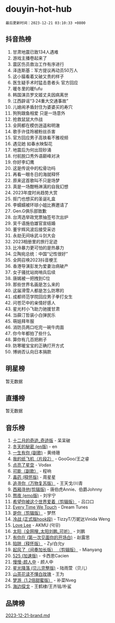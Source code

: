 # douyin-hot-hub

`最后更新时间：2023-12-21 03:10:33 +0800`

## 抖音热榜

1. 甘肃地震已致134人遇难
1. 游戏主播卷起来了
1. 震区伤员救治工作有序进行
1. 泽连斯基：军方提议再动员50万人
1. 这小猫看着又破又贵的样子
1. 医生疑手术时猛击患者头 官方回应
1. 暖冬里的暖fufu
1. 韩国演员罗文姬丈夫因病离世
1. 江西辟谣“3·24重大交通事故”
1. 儿媳闹矛盾封住为婆婆买的寿穴
1. 狗狗跟鱼相爱 只是一场意外
1. 抢救鼠鼠大作战
1. 全网都在模仿逍遥和明澈
1. 歌手许佳玲被粉丝杀害
1. 官方回应男子高铁看不雅视频
1. 遇见她 如春水映梨花
1. 地震后为何出现砂涌
1. 付航脱口秀外语巅峰对决
1. 你好李幻鹰
1. 这是传说中的松骨功吗
1. 再看一眼冬日的海就释怀
1. 原来这首歌叫不只是场梦
1. 真是一场酣畅淋漓的自我幻想
1. 2023年度时尚趋势大赏
1. 抠门也想买的圣诞礼盒
1. 李蠕蠕被环球小姐比赛邀请了
1. Gen.G俱乐部致歉
1. 台湾选举政党票抽签号次出炉
1. 吴千语施伯雄官宣结婚
1. 董宇辉风波后接受采访
1. 永劫无间咏武斗剑大会
1. 2023相册里的旅行足迹
1. 比冷暴力更可怕的是热暴力
1. 立陶宛总统：中国“记性很好”
1. 全网召唤2023抖音梗王
1. 香港导演彭发为爱妻治病破产
1. 女子骚扰站岗哨兵后续
1. 唐嫣被一把拽到C位
1. 那些世界名画是怎么来的
1. 这届滑雪人都是怎么防寒的
1. 成都师范学院回应男子拳打女生
1. 问苍茫中的亲情好感人
1. 星光村小飞助力驰援甘肃
1. 当薛汀哲装小白弹民乐
1. 萌娃拜年服
1. 消防员两口吃完一碗牛肉面
1. 你今年都拍了些什么
1. 算你有几百把刷子
1. 防寒暖宝宝的正确打开方式
1. 博纳否认向日本捐款

## 明星榜

暂无数据

## 直播榜

暂无数据

## 音乐榜

1. [十二月的奇迹_奇迹版](https://sf6-cdn-tos.douyinstatic.com/obj/tos-cn-ve-2774/oMslvA9FBzGMGHnyUuoiiUjtIAXfMz6tzwByW8) - 呆呆破
1. [冬天的秘密 (en版)](https://sf6-cdn-tos.douyinstatic.com/obj/tos-cn-ve-2774/okIuMHDdzyf3FjGK4Lphe1vfHcQaPIHAg0Z4CR) - en
1. [一生有你 (副歌)](https://sf3-cdn-tos.douyinstatic.com/obj/tos-cn-ve-2774/o8xzM8HLaQzgMiJ96FKAWCenIuzkFpfClDdmeW) - 黄绮珊
1. [我的纸飞机（片段2）](https://sf6-cdn-tos.douyinstatic.com/obj/tos-cn-ve-2774/oM2ZrKcg2CD5AeRB2gkeXOFB1IxAGJdZPazYHf) - GooGoo/王之睿
1. [点亮了星空](https://sf6-cdn-tos.douyinstatic.com/obj/tos-cn-ve-2774/oEeZYED0P1FUySQvtdr5u4gInbCDeBOHzBhlrM) - Vodax
1. [可能（副歌）](https://sf6-cdn-tos.douyinstatic.com/obj/tos-cn-ve-2774/cde1731888894259b333569393c2fb51) - 程响
1. [毒药 (释怀版)](https://sf3-cdn-tos.douyinstatic.com/obj/tos-cn-ve-2774/oYILMEAzspdZBIzy4frJNB8ZHPHWAhiwowd4Ad) - 周星星
1. [追寻你（万物复苏版）](https://sf6-cdn-tos.douyinstatic.com/obj/tos-cn-ve-2774/oYeAZJsbjIDit9APmBg8u6uDUQnHmoCf3gbo74) - 王天戈/川青
1. [西厢寻他(剪辑版)](https://sf6-cdn-tos.douyinstatic.com/obj/tos-cn-ve-2774/oUsAVfAQKlRNxEv5qxvIB8o5qmIWUcXbzJKJhw) - 唐伯虎Annie、伯爵Johnny
1. [熬夜 (emo版)](https://sf3-cdn-tos.douyinstatic.com/obj/tos-cn-ve-2774/ocQZvZErLThAfNQOtBZ178gQDfCDFBL9iB5lvY) - 刘宇宁
1. [希望你被这个世界爱着（剪辑版）](https://sf6-cdn-tos.douyinstatic.com/obj/tos-cn-ve-2774/oo4H3BfEygN7l7bQaMBOZHCQ1eI4FqtED5skQ2) - 吕口口
1. [Every Time We Touch](https://sf6-cdn-tos.douyinstatic.com/obj/tos-cn-ve-2774/ogN6lUKQeBBfEVhIOMikG1CcJjugxk1tztZyhP) - Dream Tunes
1. [是你（剪辑版）](https://sf6-cdn-tos.douyinstatic.com/obj/tos-cn-ve-2774/46019dae783c4c969944217fe1cfafc4) - 梦然
1. [冷战 (正式版hook段)](https://sf3-cdn-tos.douyinstatic.com/obj/tos-cn-ve-2774/oMuEoiBasWApEMVDgNiI8VAByNmwo5J0pyf8Yx) - TizzyT/万妮达Vinida Weng
1. [Love Lee](https://sf3-cdn-tos.douyinstatic.com/obj/tos-cn-ve-2774/o05GbkJGbCBTdDnMtB0fwOYgkeZp23vrWQDQBS) - AKMU (악뮤)
1. [太阳（全网搜_太阳刘鹏_可听）](https://sf6-cdn-tos.douyinstatic.com/obj/tos-cn-ve-2774/ogWbyIQnlBFImVbeDocRdCIYtBHlbJXgfZMvgz) - 刘鹏
1. [有你在 (第一次见面你的开场白)](https://sf3-cdn-tos.douyinstatic.com/obj/tos-cn-ve-2774/oAthrQ3ClJBfI57uBoFEgNDYtNCZ0TSYQQfxQ0) - 赵露思
1. [陷阱（释怀版）](https://sf3-cdn-tos.douyinstatic.com/obj/tos-cn-ve-2774/oE8C21LeZrzKLDFfQYgMzx4GAIHageG5IzayY7) - Zy/白允y
1. [起风了（间奏加长版） （剪辑版）](https://sf6-cdn-tos.douyinstatic.com/obj/tos-cn-ve-2774/8a927fdf26bc49e0ada58e80d57cf030) - Mianyang
1. [525 (加速版)](https://sf6-cdn-tos.douyinstatic.com/obj/tos-cn-ve-2774/oIfKCtqfDyP8Vc9FpAPgWMyezT6LnDT1abRwGg) - 卡西恩Cacien
1. [慢慢-颜人中](https://sf3-cdn-tos.douyinstatic.com/obj/tos-cn-ve-2774/ocjHNfBXdBxQNC8ZGAeoLMFTUgtBg8bkExunDC) - 颜人中
1. [星光降落 (贝儿完整版)](https://sf3-cdn-tos.douyinstatic.com/obj/tos-cn-ve-2774/okwB9hAwyAtsFFkFBzAX1hOOfQuIoMNs0W2Mwr) - 陆雨萱（贝儿）
1. [山茶花读不懂白玫瑰](https://sf6-cdn-tos.douyinstatic.com/obj/tos-cn-ve-2774/osfn8B7DktrRHEPJgPCfDbw7QDQEkwC16BxZg9) - 王为
1. [梦游（1.2倍甜蜜版）](https://sf3-cdn-tos.douyinstatic.com/obj/tos-cn-ve-2774/o4gyAUm8hwufoEABmwVIiQtHsFuGzAEEWtNMzo) - 补菜Nveg
1. [海边探戈](https://sf3-cdn-tos.douyinstatic.com/obj/tos-cn-ve-2774/os9gE0VQCGqt6VQkZDyBBYvfSDY0QFe3vVmubn) - 王鹤棣/王齐铭/朴鲨

## 品牌榜

[2023-12-21-brand.md](2023-12-21-brand.md)
